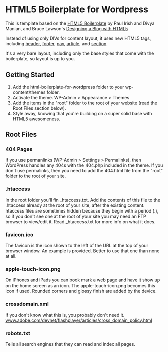 HTML5 Boilerplate for Wordpress
===============================

This is template based on the [HTML5 Boilerplate](http://html5boilerplate.com/) by Paul Irish and Divya Manian, and Bruce Lawson's [Designing a Blog with HTML5](http://html5doctor.com/designing-a-blog-with-html5/)

Instead of using only DIVs for content layout, it uses new HTML5 tags, including [header](http://html5doctor.com/the-header-element/), 
[footer](http://www.w3schools.com/html5/tag_footer.asp), 
[nav](http://www.w3schools.com/html5/tag_nav.asp), 
[article](http://www.w3schools.com/html5/tag_article.asp), 
and [section](http://html5doctor.com/the-section-element/).

It's a very bare layout, including only the base styles that come with the boilerplate, so layout is up to you.

Getting Started
---------------
1. Add the html-boilerplate-for-wordpress folder to your wp-content/themes folder.
2. Activate the theme. WP-Admin > Appearance > Themes
2. Add the items in the "root" folder to the root of your website (read the Root Files section below).
3. Style away, knowing that you're building on a super solid base with HTML5 awesomeness.

Root Files
----------
### 404 Pages
If you use permanlinks (WP-Admin > Settings > Permalinks), then WordPress handles any 404s with the 404.php included in the theme. If you don't use permalinks, then you need to add the 404.html file from the "root" folder to the root of your site.

### .htaccess
In the root folder you'll fin _htaccess.txt. Add the contents of this file to the .htaccess already at the root of your site, after the existing content. htaccess files are sometimes hidden because they begin with a period (.), so if you don't see one at the root of your site you may need an FTP browser to view/edit it. Read _htaccess.txt for more info on what it does.

### favicon.ico
The favicon is the icon shown to the left of the URL at the top of your browser window. An example is provided. Better to use that one than none at all.

### apple-touch-icon.png
On iPhones and iPads you can book mark a web page and have it show up on the home screen as an icon. The apple-touch-icon.png becomes this icon if used. Rounded corners and glossy finish are added by the device.

### crossdomain.xml
If you don't know what this is, you probably don't need it.
www.adobe.com/devnet/flashplayer/articles/cross_domain_policy.html

### robots.txt
Tells all search engines that they can read and index all pages.